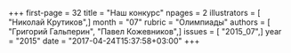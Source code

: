 +++
first-page = 32
title = "Наш конкурс"
npages = 2
illustrators = [ "Николай Крутиков",]
month = "07"
rubric = "Олимпиады"
authors = [ "Григорий Гальперин", "Павел Кожевников",]
issues = [ "2015_07",]
year = "2015"
date = "2017-04-24T15:37:58+03:00"
+++
